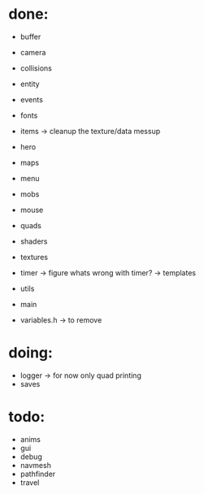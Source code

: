 
# done:
- buffer
- camera
- collisions
- entity
- events
- fonts
- items -> cleanup the texture/data messup
- hero
- maps
- menu
- mobs
- mouse
- quads 
- shaders
- textures
- timer -> figure whats wrong with timer? -> templates
- utils
- main

- variables.h -> to remove

# doing:
- logger -> for now only quad printing 
- saves

# todo:
- anims
- gui
- debug
- navmesh
- pathfinder
- travel
